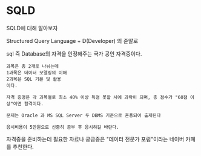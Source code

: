 # SQLD 

SQLD에 대해 알아보자

Structured Query Language + D(Developer) 의 준말로 

sql 즉 Database의 자격을 인정해주는 국가 공인 자격증이다. 

```
과목은 총 2개로 나뉘는데
1과목은 데이터 모델링의 이해
2과목은 SQL 기본 및 활용
이다.

자격 증명은 각 과목별로 최소 40% 이상 득점 못할 시에 과락이 되며, 총 점수가 "60점 이상"이면 합격이다.

문제는 Oracle 과 MS SQL Server 두 DBMS 기준으로 혼용되어 출제된다

응시비용이 5만원으로 신중히 공부 후 응시하길 바란다.
```

자격증을 준비하는데 필요한 자료나 궁금증은 "데이터 전문가 포럼"이라는 네이버 카페를 추천한다.